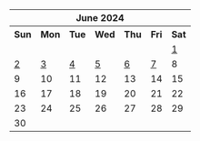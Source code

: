 <table align="center" border="0" cellpadding="0" cellspacing="0" class="month">
 <tr>
  <th class="month" colspan="7">
   June 2024
  </th>
 </tr>
 <tr>
  <th class="sun">
   Sun
  </th>
  <th class="mon">
   Mon
  </th>
  <th class="tue">
   Tue
  </th>
  <th class="wed">
   Wed
  </th>
  <th class="thu">
   Thu
  </th>
  <th class="fri">
   Fri
  </th>
  <th class="sat">
   Sat
  </th>
 </tr>
 <tr>
  <td class="noday">
  </td>
  <td class="noday">
  </td>
  <td class="noday">
  </td>
  <td class="noday">
  </td>
  <td class="noday">
  </td>
  <td class="noday">
  </td>
  <td class="sat">
   <a href="20240601.py">
    1
   </a>
  </td>
 </tr>
 <tr>
  <td class="sun">
   <a href="20240602.py">
    2
   </a>
  </td>
  <td class="mon">
   <a href="20240603.py">
    3
   </a>
  </td>
  <td class="tue">
   <a href="20240604.py">
    4
   </a>
  </td>
  <td class="wed">
   <a href="20240605.py">
    5
   </a>
  </td>
  <td class="thu">
   <a href="20240606.py">
    6
   </a>
  </td>
  <td class="fri">
   <a href="20240607.py">
    7
   </a>
  </td>
  <td class="sat">
   8
  </td>
 </tr>
 <tr>
  <td class="sun">
   9
  </td>
  <td class="mon">
   10
  </td>
  <td class="tue">
   11
  </td>
  <td class="wed">
   12
  </td>
  <td class="thu">
   13
  </td>
  <td class="fri">
   14
  </td>
  <td class="sat">
   15
  </td>
 </tr>
 <tr>
  <td class="sun">
   16
  </td>
  <td class="mon">
   17
  </td>
  <td class="tue">
   18
  </td>
  <td class="wed">
   19
  </td>
  <td class="thu">
   20
  </td>
  <td class="fri">
   21
  </td>
  <td class="sat">
   22
  </td>
 </tr>
 <tr>
  <td class="sun">
   23
  </td>
  <td class="mon">
   24
  </td>
  <td class="tue">
   25
  </td>
  <td class="wed">
   26
  </td>
  <td class="thu">
   27
  </td>
  <td class="fri">
   28
  </td>
  <td class="sat">
   29
  </td>
 </tr>
 <tr>
  <td class="sun">
   30
  </td>
  <td class="noday">
  </td>
  <td class="noday">
  </td>
  <td class="noday">
  </td>
  <td class="noday">
  </td>
  <td class="noday">
  </td>
  <td class="noday">
  </td>
 </tr>
</table>
